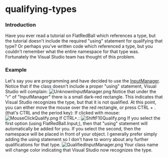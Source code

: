 # qualifying-types

### Introduction

Have you ever read a tutorial on FlatRedBall which references a type, but the tutorial doesn't include the required "using" statement for qualifying that type? Or perhaps you've written code which referenced a type, but you couldn't remember what the entire namespace for that type was. Fortunately the Visual Studio team has thought of this problem.

### Example

Let's say you are programming and have decided to use the [InputManager](../../../frb/docs/index.php). Notice that if the class doesn't include a proper "using" statement, Visual Studio will complain: ![UnknownInputManager.png](../../../media/migrated\_media-UnknownInputManager.png) Notice that under the "r" of "InputManager" there is a small dark-red rectangle. This indicates that Visual Studio recognizes the type, but that it is not qualified. At this point, you can either move the mouse over the red rectangle, or press CTRL + . (that's CTRL and the period key): If clicked with mouse: ![MouseClickQualify.png](../../../media/migrated\_media-MouseClickQualify.png) If CTRL+.: ![ShiftF10Qualify.png](../../../media/migrated\_media-ShiftF10Qualify.png) If you select the first option (using FlatRedBall.Input;), then that "using" statement will automatically be added for you. If you select the second, then the namespace will be placed in front of your object. I generally prefer simply adding the using statement so I don't have to worry about any further qualifications for that type. ![QualifiedInputManager.png](../../../media/migrated\_media-QualifiedInputManager.png) Your class name will change color indicating that Visual Studio now recognizes the type.
